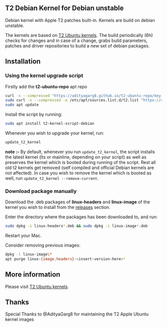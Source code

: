 ## T2 Debian Kernel for Debian unstable

Debian kernel with Apple T2 patches built-in. Kernels are build on
debian unstable.

The kernels are based on [T2 Ubuntu
kernels](https://github.com/t2linux/T2-Ubuntu-Kernel).
The build periodically (6h) checks for changes and in case of a change,
grabs build parameters, patches and driver repositories to build a new
set of debian packages.

## Installation

### Using the kernel upgrade script

Firstly add the **t2-ubuntu-repo** apt repo

```bash
curl -s --compressed "https://adityagarg8.github.io/t2-ubuntu-repo/key.gpg" | gpg --dearmor | sudo tee /etc/apt/trusted.gpg.d/t2-ubuntu-repo.gpg >/dev/null
sudo curl -s --compressed -o /etc/apt/sources.list.d/t2.list "https://adityagarg8.github.io/t2-ubuntu-repo/t2.list"
sudo apt update
```

Install the script by running:

```bash
sudo apt install t2-kernel-script-debian
```

Whenever you wish to upgrade your kernel, run:

```bash
update_t2_kernel
```

**note :-** By default, whenever you run `update_t2_kernel`, the script installs the latest kernel (lts or mainline, depending on your script) as well as preserves the kernel which is booted during running of the script. Rest all old t2 kernels get removed (self compiled and official Debian kernels are not affected). In case you wish to remove the kernel which is booted as well, run `update_t2_kernel --remove-current`.

### Download package manually

Download the .deb packages of **linux-headers** and **linux-image** of
the kernel you wish to install from the
[releases](https://github.com/andersfugmann/T2-Debian-Kernel/releases)
section.

Enter the directory where the packages has been downloaded to, and run:
```bash
sudo dpkg -i linux-headers*.deb && sudo dpkg -i linux-image*.deb
```

Restart your Mac.

Consider removing previous images:
```bash
dpkg -l linux-image\*
apt purge linux-{image,headers}-<insert-version-here>*
```

## More information
Please visit [T2 Ubuntu kernels](https://github.com/t2linux/T2-Ubuntu-Kernel).

## Thanks
Special Thanks to @AdityaGarg8 for maintaining the T2 Apple Ubuntu
kernel images
